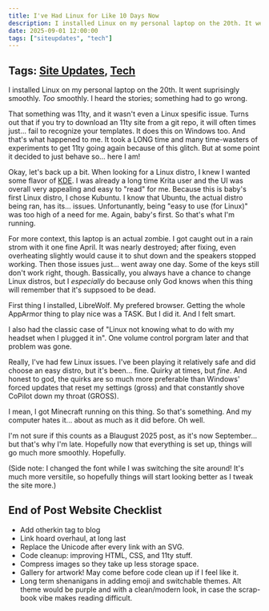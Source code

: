 ```yaml
---
title: I've Had Linux for Like 10 Days Now
description: I installed Linux on my personal laptop on the 20th. It went suprisingly smoothly. Too smoothly. I heard the stories; something had to go wrong. That something was 11ty, and it wasn't even a Linux spesific issue.
date: 2025-09-01 12:00:00
tags: ["siteupdates", "tech"]
---
```

## Tags: [Site Updates](/blog/tag/site-updates), [Tech](/blog/tag/tech)

I installed Linux on my personal laptop on the 20th. It went suprisingly smoothly. *Too* smoothly. I heard the stories; something had to go wrong. 

That something was 11ty, and it wasn't even a Linux spesific issue. Turns out that if you try to download an 11ty site from a git repo, it will often times just... fail to recognize your templates. It does this on Windows too. And that's what happened to me. It took a LONG time and many time-wasters of experiments to get 11ty going again because of this glitch. But at some point it decided to just behave so... here I am!

Okay, let's back up a bit. When looking for a Linux distro, I knew I wanted some flavor of [KDE](https://kde.org/). I was already a long time Krita user and the UI was overall very appealing and easy to "read" for me. Because this is baby's first Linux distro, I chose Kubuntu. I know that Ubuntu, the actual distro being ran, has its... issues. Unfortunantly, being "easy to use (for Linux)" was too high of a need for me. Again, baby's first. So that's what I'm running.

For more context, this laptop is an actual zombie. I got caught out in a rain strom with it one fine April. It was nearly destroyed; after fixing, even overheating slightly would cause it to shut down and the speakers stopped working. Then those issues just... went away one day. Some of the keys still don't work right, though. Bassically, you always have a chance to change Linux distros, but I *especially* do because only God knows when this thing will remember that it's suppsoed to be dead.

First thing I installed, LibreWolf. My prefered browser. Getting the whole AppArmor thing to play nice was a TASK. But I did it. And I felt smart. 

I also had the classic case of "Linux not knowing what to do with my headset when I plugged it in". One volume control porgram later and that problem was gone. 

Really, I've had few Linux issues. I've been playing it relatively safe and did choose an easy distro, but it's been... fine. Quirky at times, but *fine*. And honest to god, the quirks are so much more preferable than Windows' forced updates that reset my settings (gross) and that constantly shove CoPilot down my throat (GROSS).

I mean, I got Minecraft running on this thing. So that's something. And my computer hates it... about as much as it did before. Oh well.

I'm not sure if this counts as a Blaugust 2025 post, as it's now September... but that's why I'm late. Hopefully now that everything is set up, things will go much more smoothly. Hopefully. 

(Side note: I changed the font while I was switching the site around! It's much more versitile, so hopefully things will start looking better as I tweak the site more.)

## End of Post Website Checklist
- Add otherkin tag to blog
- Link hoard overhaul, at long last
- Replace the Unicode after every link with an SVG. 
- Code cleanup: improving HTML, CSS, and 11ty stuff.
- Compress images so they take up less storage space.
- Gallery for artwork! May come before code clean up if I feel like it.
- Long term shenanigans in adding emoji and switchable themes. Alt theme would be purple and with a clean/modern look, in case the scrap-book vibe makes reading difficult.  